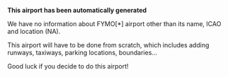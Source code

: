 **This airport has been automatically generated**

We have no information about FYMO[*] airport other than its name, ICAO and location (NA).

This airport will have to be done from scratch, which includes adding runways, taxiways, parking locations, boundaries...

Good luck if you decide to do this airport!